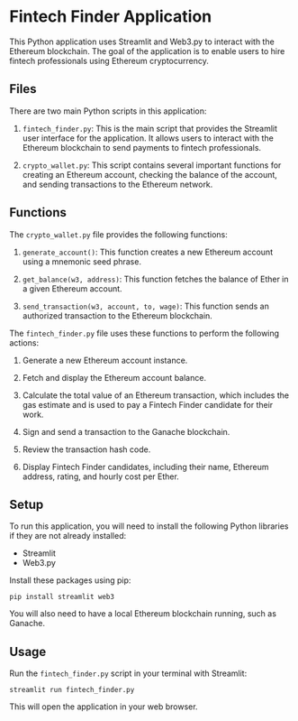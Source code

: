 
# Fintech Finder Application

This Python application uses Streamlit and Web3.py to interact with the Ethereum blockchain. The goal of the application is to enable users to hire fintech professionals using Ethereum cryptocurrency.

## Files

There are two main Python scripts in this application:

1. `fintech_finder.py`: This is the main script that provides the Streamlit user interface for the application. It allows users to interact with the Ethereum blockchain to send payments to fintech professionals.

2. `crypto_wallet.py`: This script contains several important functions for creating an Ethereum account, checking the balance of the account, and sending transactions to the Ethereum network.

## Functions

The `crypto_wallet.py` file provides the following functions:

1. `generate_account()`: This function creates a new Ethereum account using a mnemonic seed phrase.

2. `get_balance(w3, address)`: This function fetches the balance of Ether in a given Ethereum account.

3. `send_transaction(w3, account, to, wage)`: This function sends an authorized transaction to the Ethereum blockchain.

The `fintech_finder.py` file uses these functions to perform the following actions:

1. Generate a new Ethereum account instance.

2. Fetch and display the Ethereum account balance.

3. Calculate the total value of an Ethereum transaction, which includes the gas estimate and is used to pay a Fintech Finder candidate for their work.

4. Sign and send a transaction to the Ganache blockchain.

5. Review the transaction hash code.

6. Display Fintech Finder candidates, including their name, Ethereum address, rating, and hourly cost per Ether.

## Setup

To run this application, you will need to install the following Python libraries if they are not already installed:

- Streamlit
- Web3.py

Install these packages using pip:

```shell
pip install streamlit web3
```

You will also need to have a local Ethereum blockchain running, such as Ganache.

## Usage

Run the `fintech_finder.py` script in your terminal with Streamlit:

```shell
streamlit run fintech_finder.py
```

This will open the application in your web browser.
